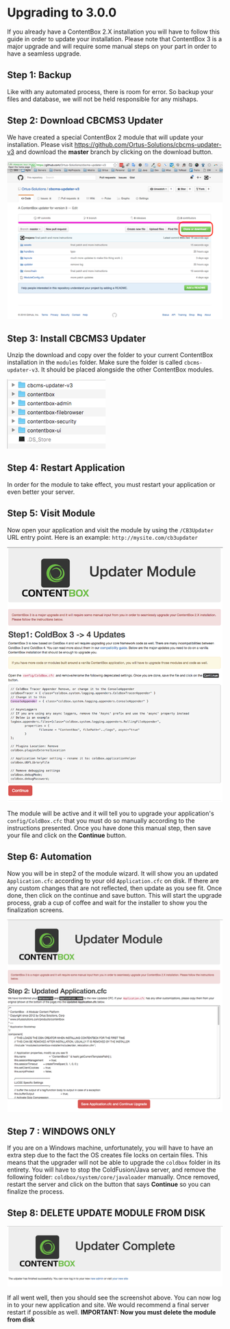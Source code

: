 # Upgrading to 3.0.0

If you already have a ContentBox 2.X installation you will have to follow this guide in order to update your installation.  Please note that ContentBox 3 is a major upgrade and will require some manual steps on your part in order to have a seamless upgrade.

## Step 1: Backup
Like with any automated process, there is room for error. So backup your files and database, we will not be held responsible for any mishaps.

## Step 2: Download CBCMS3 Updater
We have created a special ContentBox 2 module that will update your installation.  Please visit https://github.com/Ortus-Solutions/cbcms-updater-v3 and download the **master** branch by clicking on the download button.

<img src="images/cb3updater-github.png">

## Step 3: Install CBCMS3 Updater

Unzip the download and copy over the folder to your current ContentBox installation in the `modules` folder.  Make sure the folder is called `cbcms-updater-v3`. It should be placed alongside the other ContentBox modules.

<img src="images/cb3updater-module.png">

## Step 4: Restart Application
In order for the module to take effect, you must restart your application or even better your server.  

## Step 5: Visit Module
Now open your application and visit the module by using the `/CB3Updater` URL entry point.  Here is an example: `http://mysite.com/cb3updater`

<img src="images/cb3updater-step1.png">

The module will be active and it will tell you to upgrade your application's `config/ColdBox.cfc` that you must do so manually according to the instructions presented.  Once you have done this manual step, then save your file and click on the **Continue** button.

## Step 6: Automation
Now you will be in step2 of the module wizard.  It will show you an updated `Application.cfc` according to your old `Application.cfc` on disk.  If there are any custom changes that are not reflected, then update as you see fit.  Once done, then click on the continue and save button. This will start the upgrade process, grab a cup of coffee and wait for the installer to show you the finalization screens.

<img src="images/cb3updater-step2.png">


## Step 7 : WINDOWS ONLY

If you are on a Windows machine, unfortunately, you will have to have an extra step due to the fact the OS creates file locks on certain files.  This means that the upgrader will not be able to upgrade the `coldbox` folder in its entirety.  You will have to stop the ColdFusion/Java server, and remove the following folder: `coldbox/system/core/javaloader` manually.  Once removed, restart the server and click on the button that says **Continue** so you can finalize the process.

## Step 8: DELETE UPDATE MODULE FROM DISK
<img src="images/cb3updater-final.png">

If all went well, then you should see the screenshot above.  You can now log in to your new application and site.  We would recommend a final server restart if possible as well. **IMPORTANT: Now you must delete the module from disk**